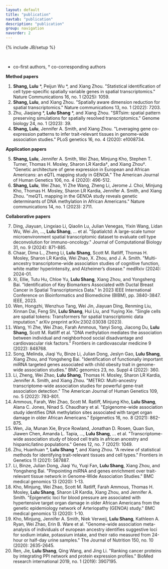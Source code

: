```yaml
---
layout: default
title: "publication"
navtab: "publication"
description: "publication"
group: navigation
navorder: 2
---
```

{% include JB/setup %}


<link rel="stylesheet" href="https://cdn.jsdelivr.net/gh/jpswalsh/academicons@1/css/academicons.min.css">
<br clear="left"/>

<div class="bigspacer"></div>

* co-first authors, † co-corresponding authors

**Method papers**

1. **Shang, Lulu** \*, Peijun Wu \*, and Xiang Zhou. "Statistical identification of cell type-specific spatially variable genes in spatial transcriptomics." Nature Communications 16, no. 1 (2025): 1059.<br> 
2. **Shang, Lulu**, and Xiang Zhou. "Spatially aware dimension reduction for spatial transcriptomics." Nature communications 13, no. 1 (2022): 7203.<br>
3. Zhu, Jiaqiang \*, **Lulu Shang** \*, and Xiang Zhou. "SRTsim: spatial pattern preserving simulations for spatially resolved transcriptomics." Genome biology 24, no. 1 (2023): 39.<br>
4. **Shang, Lulu**, Jennifer A. Smith, and Xiang Zhou. "Leveraging gene co-expression patterns to infer trait-relevant tissues in genome-wide association studies." PLoS genetics 16, no. 4 (2020): e1008734.<br>


**Application papers**

5. **Shang, Lulu**, Jennifer A. Smith, Wei Zhao, Minjung Kho, Stephen T. Turner, Thomas H. Mosley, Sharon LR Kardia†, and Xiang Zhou†. "Genetic architecture of gene expression in European and African Americans: an eQTL mapping study in GENOA." The American Journal of Human Genetics 106, no. 4 (2020): 496-512.<br>
6. **Shang, Lulu**, Wei Zhao, Yi Zhe Wang, Zheng Li, Jerome J. Choi, Minjung Kho, Thomas H. Mosley, Sharon LR Kardia, Jennifer A. Smith, and Xiang Zhou. "meQTL mapping in the GENOA study reveals genetic determinants of DNA methylation in African Americans." Nature communications 14, no. 1 (2023): 2711.<br>


<div class="bigspacer"></div>

**Collaborative papers** 

7. Ding, Jiayuan, Lingxiao Li, Qiaolin Lu, Julian Venegas, Yixin Wang, Lidan Wu, Wei Jin, ..., **Lulu Shang**, ... et al. "Spatialctd: A large-scale tumor microenvironment spatial transcriptomic dataset to evaluate cell type deconvolution for immuno-oncology." Journal of Computational Biology 31, no. 9 (2024): 871-885.<br>
8. Chaar, Dima L., Zheng Li, **Lulu Shang**, Scott M. Ratliff, Thomas H. Mosley, Sharon LR Kardia, Wei Zhao, X. Zhou, and J. A. Smith. "Multi-ancestry transcriptome-wide association studies of cognitive function, white matter hyperintensity, and Alzheimer’s disease." medRxiv (2024): 2024-01.<br>
9. Xi, Ellie, Tutu Hu, Chloe Yu, **Lulu Shang**, Xiang Zhou, and Yongsheng Bai. "Identification of Key Biomarkers Associated with Ductal Breast Cancer in Spatial Transcriptomics Data." In 2023 IEEE International Conference on Bioinformatics and Biomedicine (BIBM), pp. 3840-3847. IEEE, 2023.<br>
10. Wen, Hongzhi, Wenzhuo Tang, Wei Jin, Jiayuan Ding, Renming Liu, Xinnan Dai, Feng Shi, **Lulu Shang**, Hui Liu, and Yuying Xie. "Single cells are spatial tokens: Transformers for spatial transcriptomic data imputation." arXiv preprint arXiv:2302.03038 (2023).<br>
11. Wang, Yi Zhe, Wei Zhao, Farah Ammous, Yanyi Song, Jiacong Du, **Lulu Shang**, Scott M. Ratliff et al. "DNA methylation mediates the association between individual and neighborhood social disadvantage and cardiovascular risk factors." Frontiers in cardiovascular medicine 9 (2022): 848768.<br>
12. Song, Melinda, Jiaqi Yu, Binze Li, Julian Dong, Jeslyn Gao, **Lulu Shang**, Xiang Zhou, and Yongsheng Bai. "Identification of functionally important miRNA targeted genes associated with child obesity trait in genome-wide association studies." BMC genomics 23, no. Suppl 4 (2022): 360.<br>
13. Li, Zheng, Wei Zhao, **Lulu Shang**, Thomas H. Mosley, Sharon LR Kardia, Jennifer A. Smith, and Xiang Zhou. "METRO: Multi-ancestry transcriptome-wide association studies for powerful gene-trait association detection." The American Journal of Human Genetics 109, no. 5 (2022): 783-801.<br>
14. Ammous, Farah, Wei Zhao, Scott M. Ratliff, Minjung Kho, **Lulu Shang**, Alana C. Jones, Ninad S. Chaudhary et al. "Epigenome-wide association study identifies DNA methylation sites associated with target organ damage in older African Americans." Epigenetics 16, no. 8 (2021): 862-875.<br>
15. Wen, Jia, Munan Xie, Bryce Rowland, Jonathan D. Rosen, Quan Sun, Jiawen Chen, Amanda L. Tapia, ..., **Lulu Shang**, ... et al. "Transcriptome-wide association study of blood cell traits in african ancestry and hispanic/latino populations." Genes 12, no. 7 (2021): 1049.<br>
16. Zhu, Huanhuan \*, **Lulu Shang** \*, and Xiang Zhou. "A review of statistical methods for identifying trait-relevant tissues and cell types." Frontiers in Genetics 11 (2021): 587887.<br>
17. Li, Binze, Julian Dong, Jiaqi Yu, Yuqi Fan, **Lulu Shang**, Xiang Zhou, and Yongsheng Bai. "Pinpointing miRNA and genes enrichment over trait-relevant tissue network in Genome-Wide Association Studies." BMC medical genomics 13 (2020): 1-13.<br>
18. Kho, Minjung, Wei Zhao, Scott M. Ratliff, Farah Ammous, Thomas H. Mosley, **Lulu Shang**, Sharon LR Kardia, Xiang Zhou, and Jennifer A. Smith. "Epigenetic loci for blood pressure are associated with hypertensive target organ damage in older African Americans from the genetic epidemiology network of Arteriopathy (GENOA) study." BMC medical genomics 13 (2020): 1-10.<br>
19. Kho, Minjung, Jennifer A. Smith, Niek Verweij, **Lulu Shang**, Kathleen A. Ryan, Wei Zhao, Erin B. Ware et al. "Genome-wide association meta-analysis of individuals of european ancestry identifies suggestive loci for sodium intake, potassium intake, and their ratio measured from 24-hour or half-day urine samples." The Journal of Nutrition 150, no. 10 (2020): 2635-2645.<br>
20. Ren, Jie, **Lulu Shang**, Qing Wang, and Jing Li. "Ranking cancer proteins by integrating PPI network and protein expression profiles." BioMed research international 2019, no. 1 (2019): 3907195.<br>


<div class="bigspacer"></div>
